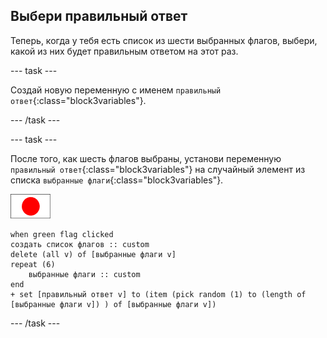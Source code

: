 ## Выбери правильный ответ

Теперь, когда у тебя есть список из шести выбранных флагов, выбери, какой из них будет правильным ответом на этот раз.

--- task ---

Создай новую переменную с именем `правильный ответ`{:class="block3variables"}.

--- /task ---

--- task ---

После того, как шесть флагов выбраны, установи переменную `правильный ответ`{:class="block3variables"} на случайный элемент из списка `выбранные флаги`{:class="block3variables"}.

![Спрайт флага](images/flag-sprite.png)

```blocks3
when green flag clicked
создать список флагов :: custom
delete (all v) of [выбранные флаги v]
repeat (6)
    выбранные флаги :: custom
end
+ set [правильный ответ v] to (item (pick random (1) to (length of [выбранные флаги v]) ) of [выбранные флаги v])
```

--- /task ---